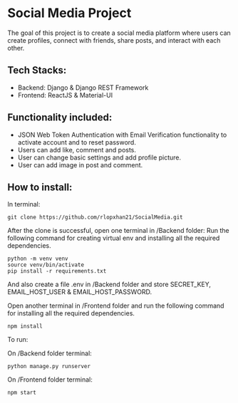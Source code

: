 # Social Media Project

The goal of this project is to create a social media platform where users can create profiles, connect
with friends, share posts, and interact with each other.

## Tech Stacks:
- Backend: Django & Django REST Framework
- Frontend: ReactJS & Material-UI

## Functionality included:
- JSON Web Token Authentication with Email Verification functionality to activate account and to reset password.
- Users can add like, comment and posts.
- User can change basic settings and add profile picture.
- User can add image in post and comment.

## How to install:
In terminal:

```
git clone https://github.com/rlopxhan21/SocialMedia.git
```


After the clone is successful, open one terminal in /Backend folder:
Run the following command for creating virtual env and installing all the required dependencies.

```
python -m venv venv
source venv/bin/activate
pip install -r requirements.txt
```

And also create a file .env in /Backend folder and store SECRET_KEY, EMAIL_HOST_USER & EMAIL_HOST_PASSWORD.


Open another terminal in /Frontend folder and run the following command for installing all the required dependencies.

```
npm install
```
To run:

On /Backend folder terminal:

```
python manage.py runserver
```

On /Frontend folder terminal:

```
npm start
```
